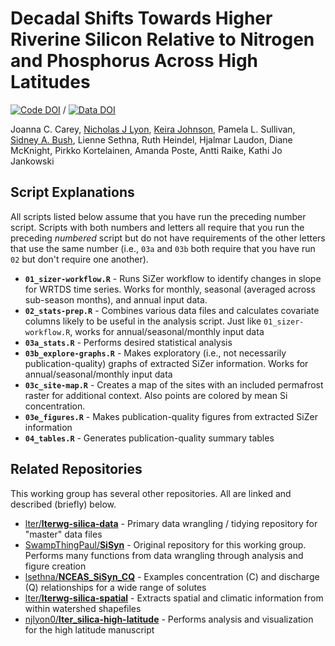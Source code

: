 # Decadal Shifts Towards Higher Riverine Silicon Relative to Nitrogen and Phosphorus Across High Latitudes

[![Code DOI](https://img.shields.io/badge/Code-10.5281/zenodo.17144356-orange.svg)](https://doi.org/10.5281/zenodo.17144356) / [![Data DOI](https://img.shields.io/badge/Data-10.5066/P138M8AR-blue.svg)](https://www.sciencebase.gov/catalog/item/66eaf6a0d34e0606a9dbaa19)

Joanna C. Carey, [Nicholas J Lyon](https://njlyon0.github.io/), [Keira Johnson](https://orcid.org/0000-0003-0671-3901), Pamela L. Sullivan, [Sidney A. Bush](https://orcid.org/0000-0002-8359-7927), Lienne Sethna, Ruth Heindel, Hjalmar Laudon, Diane McKnight, Pirkko Kortelainen, Amanda Poste, Antti Raike, Kathi Jo Jankowski

## Script Explanations

All scripts listed below assume that you have run the preceding number script. Scripts with both numbers and letters all require that you run the preceding _numbered_ script but do not have requirements of the other letters that use the same number (i.e., `03a` and `03b` both require that you have run `02` but don't require one another).

- **`01_sizer-workflow.R`** - Runs SiZer workflow to identify changes in slope for WRTDS time series. Works for monthly, seasonal (averaged across sub-season months), and annual input data.
- **`02_stats-prep.R`** - Combines various data files and calculates covariate columns likely to be useful in the analysis script. Just like `01_sizer-workflow.R`, works for annual/seasonal/monthly input data
- **`03a_stats.R`** - Performs desired statistical analysis
- **`03b_explore-graphs.R`** - Makes exploratory (i.e., not necessarily publication-quality) graphs of extracted SiZer information. Works for annual/seasonal/monthly input data
- **`03c_site-map.R`** - Creates a map of the sites with an included permafrost raster for additional context. Also points are colored by mean Si concentration.
- **`03e_figures.R`** - Makes publication-quality figures from extracted SiZer information
- **`04_tables.R`** - Generates publication-quality summary tables

## Related Repositories

This working group has several other repositories. All are linked and described (briefly) below.

- [lter/**lterwg-silica-data**](https://github.com/lter/lterwg-silica-data) - Primary data wrangling / tidying repository for "master" data files
- [SwampThingPaul/**SiSyn**](https://github.com/SwampThingPaul/SiSyn) - Original repository for this working group. Performs many functions from data wrangling through analysis and figure creation
- [lsethna/**NCEAS_SiSyn_CQ**](https://github.com/lsethna/NCEAS_SiSyn_CQ) - Examples concentration (C) and discharge (Q) relationships for a wide range of solutes
- [lter/**lterwg-silica-spatial**](https://github.com/lter/lterwg-silica-spatial) - Extracts spatial and climatic information from within watershed shapefiles
- [njlyon0/**lter_silica-high-latitude**](https://github.com/njlyon0/lter_silica-high-latitude) - Performs analysis and visualization for the high latitude manuscript
